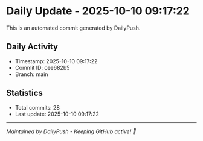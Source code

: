 # Daily Update - 2025-10-10 09:17:22

This is an automated commit generated by DailyPush.

## Daily Activity
- Timestamp: 2025-10-10 09:17:22
- Commit ID: cee682b5
- Branch: main

## Statistics
- Total commits: 28
- Last update: 2025-10-10 09:17:22

---
*Maintained by DailyPush - Keeping GitHub active! 🚀*

